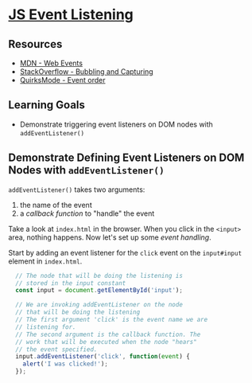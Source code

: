 # [JS Event Listening](https://learn.co/tracks/online-software-engineering-structured/front-end-web-programming/recognizing-javascript-events/javascript-event-listening)

## Resources

- [MDN - Web Events](https://developer.mozilla.org/en-US/docs/Web/Events)
- [StackOverflow - Bubbling and Capturing][stackoverflow]
- [QuirksMode - Event order][quirks]

[stackoverflow]: http://stackoverflow.com/questions/4616694/what-is-event-bubbling-and-capturing
[quirks]: http://www.quirksmode.org/js/events_order.html

## Learning Goals

- Demonstrate triggering event listeners on DOM nodes with `addEventListener()`

## Demonstrate Defining Event Listeners on DOM Nodes with `addEventListener()`

`addEventListener()` takes two arguments:

1. the name of the event
2. a _callback function_ to "handle" the event

Take a look at `index.html` in the browser. When you click in the `<input>`
area, nothing happens. Now let's set up some _event handling_.

Start by adding an event listener for the `click` event on the `input#input`
element in `index.html`.

```js
  // The node that will be doing the listening is
  // stored in the input constant
  const input = document.getElementById('input');

  // We are invoking addEventListener on the node
  // that will be doing the listening
  // The first argument 'click' is the event name we are
  // listening for.
  // The second argument is the callback function. The
  // work that will be executed when the node "hears"
  // the event specified.
  input.addEventListener('click', function(event) {
    alert('I was clicked!');
  });
```